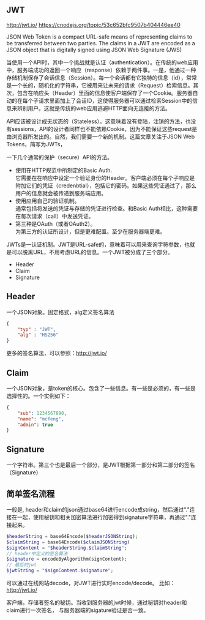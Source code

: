 ## JWT

http://jwt.io/
https://cnodejs.org/topic/53c652bfc9507b404446ee40

JSON Web Token is a compact URL-safe means of representing claims to be transferred between two parties. The claims in a JWT are encoded as a JSON object that is digitally signed using JSON Web Signature (JWS)

当使用一个API时，其中一个挑战就是认证（authentication）。在传统的web应用中，服务端成功的返回一个响应（response）依赖于两件事。一是，他通过一种存储机制保存了会话信息（Session）。每一个会话都有它独特的信息（id），常常是一个长的，随机化的字符串，它被用来让未来的请求（Request）检索信息。其次，包含在响应头（Header）里面的信息使客户端保存了一个Cookie。服务器自动的在每个子请求里面加上了会话ID，这使得服务器可以通过检索Session中的信息来辨别用户。这就是传统的web应用逃避HTTP面向无连接的方法。

API应该被设计成无状态的（Stateless）。这意味着没有登陆，注销的方法，也没有sessions，API的设计者同样也不能依赖Cookie，因为不能保证这些request是由浏览器所发出的。自然，我们需要一个新的机制。这篇文章关注于JSON Web Tokens，简写为JWTs，


一下几个通常的保护（secure）API的方法。
* 使用在HTTP规范中所制定的Basic Auth.  
它需要在在响应中设定一个验证身份的Header。客户端必须在每个子响应是附加它们的凭证（credenbtial），包括它的密码。如果这些凭证通过了，那么用户的信息就会被传递到服务端应用。
* 使用应用自己的验证机制。  
通常包括将发送的凭证与存储的凭证进行检查。和Basic Auth相比，这种需要在每次请求（call）中发送凭证。
* 第三种是OAuth（或者OAuth2）。  
为第三方的认证所设计，但是更难配置。至少在服务器端更难。



JWTs是一认证机制。JWT是URL-safe的，意味着可以用来查询字符参数，也就是可以脱离URL，不用考虑URL的信息。一个JWT被分成了三个部分。
* Header
* Claim
* Signature

## Header
一个JSON对象。固定格式，alg定义签名算法
```json
{
    "typ" : "JWT",
    "alg" : "HS256"
}
```

更多的签名算法，可以参照：http://jwt.io/

## Claim
一个JSON对象，是token的核心。包含了一些信息。有一些是必须的，有一些是选择性的。一个实例如下：
```json
{
    "sub": 1234567890,
    "name": "mcfeng",
    "admin": true
}
```
## Signature
一个字符串。第三个也是最后一个部分，是JWT根据第一部分和第二部分的签名（Signature）

## 简单签名流程
一般是, header和claim的json通过base64进行encode成string，然后通过"."连接在一起，使用秘钥和相关加密算法进行加密得到signature字符串，再通过"."连接起来。
```php
$headerString = base64Encode($headerJSONString);
$claimString = base64Encode($claimJSONString)
$signContent = "$headerString.$claimString";
// header中定义的签名算法
$signature = encodeByAlgorithm(signContent);
// 最后的jwt
$jwtString = "$signContent.$signature";

```


可以通过在线网站decode，对JWT进行实时encode/decode。
比如： http://jwt.io/


客户端，存储者签名的秘钥。当收到服务器的jwt时候，通过秘钥对header和claim进行一次签名，
与服务器端的sigature验证是否一致。
